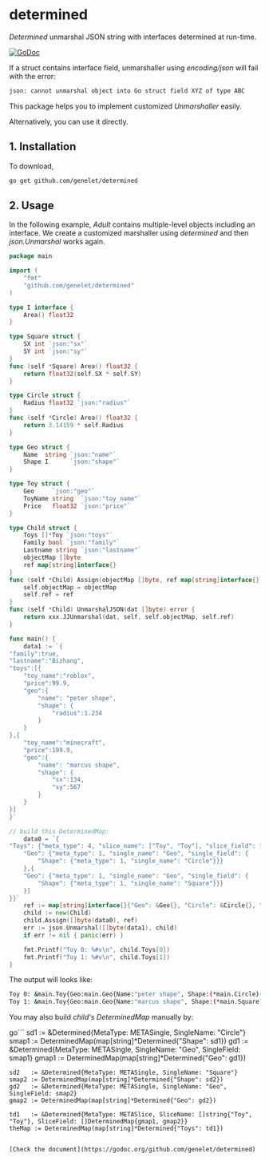 # determined

_Determined_ unmarshal JSON string with interfaces determined at run-time.

[![GoDoc](https://godoc.org/github.com/genelet/determined?status.svg)](https://godoc.org/github.com/genelet/determined)

If a struct contains interface field, unmarshaller using _encoding/json_ will fail with the error:

```bash
json: cannot unmarshal object into Go struct field XYZ of type ABC
```

This package helps you to implement customized _Unmarshaller_ easily.

Alternatively, you can use it directly.

## 1. Installation

To download, 

```bash
go get github.com/genelet/determined
```

## 2. Usage

In the following example, _Adult_ contains multiple-level objects including an interface. We create a customized marshaller using _determined_
and then _json.Unmarshal_ works again.

```go
package main

import (
	"fmt"
	"github.com/genelet/determined"
)

type I interface {
    Area() float32
}

type Square struct {
    SX int `json:"sx"`
    SY int `json:"sy"`
}
func (self *Square) Area() float32 {
    return float32(self.SX * self.SY)
}

type Circle struct {
    Radius float32 `json:"radius"`
}
func (self *Circle) Area() float32 {
    return 3.14159 * self.Radius
}

type Geo struct {
    Name  string `json:"name"`
    Shape I      `json:"shape"`
}

type Toy struct {
    Geo     `json:"geo"`
    ToyName string  `json:"toy_name"`
    Price   float32 `json:"price"`
}

type Child struct {
    Toys []*Toy `json:"toys"`
    Family bool `json:"family"`
    Lastname string `json:"lastname"`
    objectMap []byte
    ref map[string]interface{}
}
func (self *Child) Assign(objectMap []byte, ref map[string]interface{}) {
    self.objectMap = objectMap
    self.ref = ref
}
func (self *Child) UnmarshalJSON(dat []byte) error {
    return xxx.JJUnmarshal(dat, self, self.objectMap, self.ref)
}

func main() {
    data1 := `{
"family":true,
"lastname":"Bizhang",
"toys":[{
    "toy_name":"roblox",
    "price":99.9,
    "geo":{
        "name": "peter shape",
        "shape": {
            "radius":1.234
        }
    }
},{
    "toy_name":"minecraft",
    "price":199.9,
    "geo":{
        "name": "marcus shape",
        "shape": {
            "sx":134,
            "sy":567
        }
    }
}]
}`

// build this DeterminedMap:
    data0 = `{
"Toys": {"meta_type": 4, "slice_name": ["Toy", "Toy"], "slice_field": [{
    "Geo": {"meta_type": 1, "single_name": "Geo", "single_field": {
        "Shape": {"meta_type": 1, "single_name": "Circle"}}}
    },{
    "Geo": {"meta_type": 1, "single_name": "Geo", "single_field": {
        "Shape": {"meta_type": 1, "single_name": "Square"}}}
    }]
}}`
    ref := map[string]interface{}{"Geo": &Geo{}, "Circle": &Circle{}, "Square": &Square{}, "Toy": &Toy{}}
    child := new(Child)
    child.Assign([]byte(data0), ref)
    err := json.Unmarshal([]byte(data1), child)
    if err != nil { panic(err) }

    fmt.Printf("Toy 0: %#v\n", child.Toys[0])
    fmt.Printf("Toy 1: %#v\n", child.Toys[1])
}
```

The output will looks like:
```bash
Toy 0: &main.Toy{Geo:main.Geo{Name:"peter shape", Shape:(*main.Circle)(0xc0000169f0)}, ToyName:"roblox", Price:99.9}
Toy 1: &main.Toy{Geo:main.Geo{Name:"marcus shape", Shape:(*main.Square)(0xc000016b20)}, ToyName:"minecraft", Price:199.9}
```

You may also build _child's DeterminedMap_ manually by:

go```
    sd1   := &Determined{MetaType: METASingle, SingleName: "Circle"}
    smap1 := DeterminedMap(map[string]*Determined{"Shape": sd1})
    gd1   := &Determined{MetaType: METASingle, SingleName: "Geo", SingleField: smap1}
    gmap1 := DeterminedMap(map[string]*Determined{"Geo": gd1})

    sd2   := &Determined{MetaType: METASingle, SingleName: "Square"}
    smap2 := DeterminedMap(map[string]*Determined{"Shape": sd2})
    gd2   := &Determined{MetaType: METASingle, SingleName: "Geo", SingleField: smap2}
    gmap2 := DeterminedMap(map[string]*Determined{"Geo": gd2})

    td1   := &Determined{MetaType: METASlice, SliceName: []string{"Toy", "Toy"}, SliceField: []DeterminedMap{gmap1, gmap2}}
    theMap := DeterminedMap(map[string]*Determined{"Toys": td1})
```
	
[Check the document](https://godoc.org/github.com/genelet/determined)
